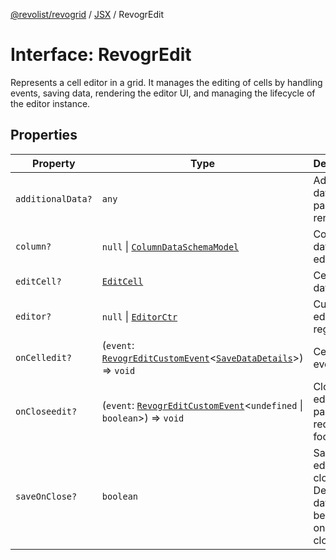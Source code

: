 [@revolist/revogrid](README.md) / [JSX](Namespace.JSX.md) / RevogrEdit

# Interface: RevogrEdit

Represents a cell editor in a grid.
It manages the editing of cells by handling events, saving data, rendering the editor UI,
and managing the lifecycle of the editor instance.

## Properties

| Property | Type | Description | Defined in |
| ------ | ------ | ------ | ------ |
| `additionalData?` | `any` | Additional data to pass to renderer | [src/components.d.ts:1761](https://github.com/revolist/revogrid/blob/8d359a6641aa3d85978ae1d816f404366e0fe6c4/src/components.d.ts#L1761) |
| `column?` | `null` \| [`ColumnDataSchemaModel`](TypeAlias.ColumnDataSchemaModel.md) | Column data for editor. | [src/components.d.ts:1765](https://github.com/revolist/revogrid/blob/8d359a6641aa3d85978ae1d816f404366e0fe6c4/src/components.d.ts#L1765) |
| `editCell?` | [`EditCell`](TypeAlias.EditCell.md) | Cell to edit data. | [src/components.d.ts:1769](https://github.com/revolist/revogrid/blob/8d359a6641aa3d85978ae1d816f404366e0fe6c4/src/components.d.ts#L1769) |
| `editor?` | `null` \| [`EditorCtr`](TypeAlias.EditorCtr.md) | Custom editors register | [src/components.d.ts:1773](https://github.com/revolist/revogrid/blob/8d359a6641aa3d85978ae1d816f404366e0fe6c4/src/components.d.ts#L1773) |
| `onCelledit?` | (`event`: [`RevogrEditCustomEvent`](Interface.RevogrEditCustomEvent.md)\<[`SaveDataDetails`](TypeAlias.SaveDataDetails.md)\>) => `void` | Cell edit event | [src/components.d.ts:1777](https://github.com/revolist/revogrid/blob/8d359a6641aa3d85978ae1d816f404366e0fe6c4/src/components.d.ts#L1777) |
| `onCloseedit?` | (`event`: [`RevogrEditCustomEvent`](Interface.RevogrEditCustomEvent.md)\<`undefined` \| `boolean`\>) => `void` | Close editor event pass true if requires focus next | [src/components.d.ts:1781](https://github.com/revolist/revogrid/blob/8d359a6641aa3d85978ae1d816f404366e0fe6c4/src/components.d.ts#L1781) |
| `saveOnClose?` | `boolean` | Save on editor close. Defines if data should be saved on editor close. | [src/components.d.ts:1785](https://github.com/revolist/revogrid/blob/8d359a6641aa3d85978ae1d816f404366e0fe6c4/src/components.d.ts#L1785) |
